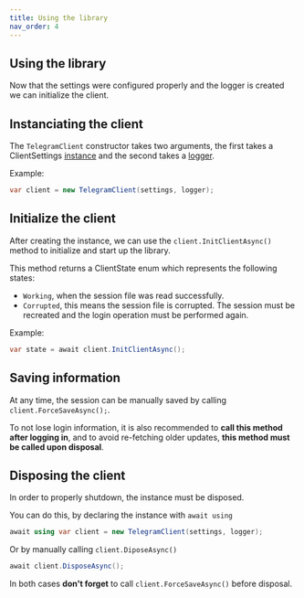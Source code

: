 ```yaml
---
title: Using the library
nav_order: 4
---
```

## Using the library
Now that the settings were configured properly and the logger is created we can initialize the client.

## Instanciating the client
The `TelegramClient` constructor takes two arguments, the first takes a ClientSettings [instance](library_configuration.md) and the second takes a [logger](logger_configuration.md).

Example:
```cs
var client = new TelegramClient(settings, logger);
```

## Initialize the client
After creating the instance, we can use the `client.InitClientAsync()` method to initialize and start up the library.

This method returns a ClientState enum which represents the following states:
- `Working`, when the session file was read successfully.
- `Corrupted`, this means the session file is corrupted. The session must be recreated and the login operation must be performed again.

Example:
```cs
var state = await client.InitClientAsync();
```


## Saving information
At any time, the session can be manually saved by calling `client.ForceSaveAsync();`. 

To not lose login information, it is also recommended to **call this method after logging in**, and to avoid re-fetching older updates, **this method must be called upon disposal**.

## Disposing the client
In order to properly shutdown, the instance must be disposed.

You can do this, by declaring the instance with `await using`
```cs
await using var client = new TelegramClient(settings, logger);
```

Or by manually calling `client.DiposeAsync()`
```cs
await client.DisposeAsync();
```
In both cases **don't forget** to call `client.ForceSaveAsync()` before disposal.
